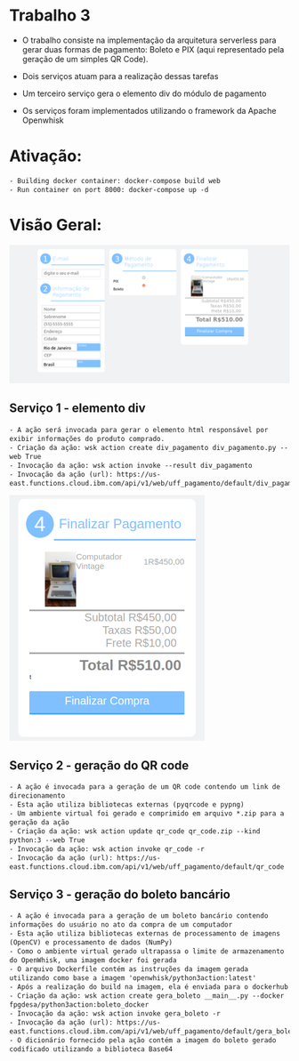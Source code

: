 # Trabalho 3

 - O trabalho consiste na implementação da arquitetura serverless para gerar duas formas de pagamento: Boleto e PIX (aqui representado pela geração de um simples QR Code).
 
 - Dois serviços atuam para a realização dessas tarefas

 - Um terceiro serviço gera o elemento div do módulo de pagamento
 
 - Os serviços foram implementados utilizando o framework da Apache Openwhisk



# Ativação:

    - Building docker container: docker-compose build web
    - Run container on port 8000: docker-compose up -d

# Visão Geral:

![alt text](https://raw.githubusercontent.com/fpgdesa/Trabalho3/main/pagina.png)


## Serviço 1 - elemento div
    - A ação será invocada para gerar o elemento html responsável por exibir informações do produto comprado.
    - Criação da ação: wsk action create div_pagamento div_pagamento.py --web True 
    - Invocação da ação: wsk action invoke --result div_pagamento
    - Invocação da ação (url): https://us-east.functions.cloud.ibm.com/api/v1/web/uff_pagamento/default/div_pagamento

![alt text](https://raw.githubusercontent.com/fpgdesa/Trabalho3/main/modulo_paga.png)

## Serviço 2 - geração do QR code
    - A ação é invocada para a geração de um QR code contendo um link de direcionamento
    - Esta ação utiliza bibliotecas externas (pyqrcode e pypng)
    - Um ambiente virtual foi gerado e comprimido em arquivo *.zip para a geração da ação
    - Criação da ação: wsk action update qr_code qr_code.zip --kind python:3 --web True
    - Invocação da ação: wsk action invoke qr_code -r
    - Invocação da ação (url): https://us-east.functions.cloud.ibm.com/api/v1/web/uff_pagamento/default/qr_code

## Serviço 3 - geração do boleto bancário
    - A ação é invocada para a geração de um boleto bancário contendo informações do usuário no ato da compra de um computador
    - Esta ação utiliza bibliotecas externas de processamento de imagens (OpenCV) e processamento de dados (NumPy)
    - Como o ambiente virtual gerado ultrapassa o limite de armazenamento do OpenWhisk, uma imagem docker foi gerada
    - O arquivo Dockerfile contém as instruções da imagem gerada utilizando como base a imagem 'openwhisk/python3action:latest'
    - Após a realização do build na imagem, ela é enviada para o dockerhub
    - Criação da ação: wsk action create gera_boleto __main__.py --docker fpgdesa/python3action:boleto_docker
    - Invocação da ação: wsk action invoke gera_boleto -r
    - Invocação da ação (url): https://us-east.functions.cloud.ibm.com/api/v1/web/uff_pagamento/default/gera_boleto
    - O dicionário fornecido pela ação contém a imagem do boleto gerado codificado utilizando a biblioteca Base64






